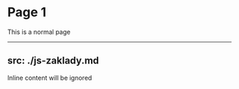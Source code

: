 # Page 1

This is a normal page

---
src: ./js-zaklady.md
---

<!-- this page will be loaded from './subpage2.md' -->
Inline content will be ignored